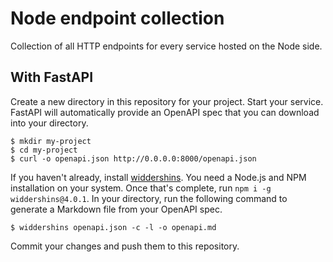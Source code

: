 # Node endpoint collection

Collection of all HTTP endpoints for every service hosted on the Node side.

## With FastAPI

Create a new directory in this repository for your project.
Start your service.
FastAPI will automatically provide an OpenAPI spec that you can download into your directory.

```
$ mkdir my-project
$ cd my-project
$ curl -o openapi.json http://0.0.0.0:8000/openapi.json
```

If you haven't already, install [widdershins](https://www.npmjs.com/package/widdershins).
You need a Node.js and NPM installation on your system.
Once that's complete, run `npm i -g widdershins@4.0.1`.
In your directory, run the following command to generate a Markdown file from your OpenAPI spec.

```
$ widdershins openapi.json -c -l -o openapi.md
```

Commit your changes and push them to this repository.
